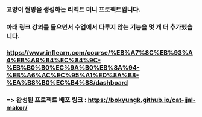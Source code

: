 ### 고양이 짤방을 생성하는 리액트 미니 프로젝트입니다.

### 아래 링크 강의를 들으면서 수업에서 다루지 않는 기능을 몇 개 더 추가했습니다.

### https://www.inflearn.com/course/%EB%A7%8C%EB%93%A4%EB%A9%B4%EC%84%9C-%EB%B0%B0%EC%9A%B0%EB%8A%94-%EB%A6%AC%EC%95%A1%ED%8A%B8-%EA%B8%B0%EC%B4%88/dashboard

###

### => 완성된 프로젝트 배포 링크 : https://bokyungk.github.io/cat-jjal-maker/
